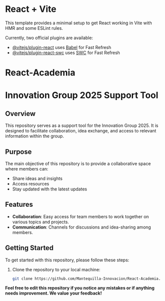 # React + Vite

This template provides a minimal setup to get React working in Vite with HMR and some ESLint rules.

Currently, two official plugins are available:

- [@vitejs/plugin-react](https://github.com/vitejs/vite-plugin-react/blob/main/packages/plugin-react/README.md) uses [Babel](https://babeljs.io/) for Fast Refresh
- [@vitejs/plugin-react-swc](https://github.com/vitejs/vite-plugin-react-swc) uses [SWC](https://swc.rs/) for Fast Refresh
# React-Academia
# Innovation Group 2025 Support Tool

## Overview

This repository serves as a support tool for the Innovation Group 2025. It is designed to facilitate collaboration, idea exchange, and access to relevant information within the group.

## Purpose

The main objective of this repository is to provide a collaborative space where members can:

- Share ideas and insights
- Access resources
- Stay updated with the latest updates

## Features

- **Collaboration**: Easy access for team members to work together on various topics and projects.
- **Communication**: Channels for discussions and idea-sharing among members.

## Getting Started

To get started with this repository, please follow these steps:

1. Clone the repository to your local machine:
   ```bash
   git clone https://github.com/Mantequilla-Innovacion/React-Academia.git

**Feel free to edit this repository if you notice any mistakes or if anything needs improvement. We value your feedback!**


